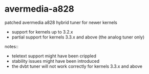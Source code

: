 avermedia-a828
==============

patched avermedia a828 hybrid tuner for newer kernels

* support for kernels up to 3.2.x
* partial support for kernels 3.3.x and above (the analog tuner only)

notes::
* teletext support might have been crippled
* stability issues might have been introduced
* the dvbt tuner will not work correctly for kernels 3.3.x and above


